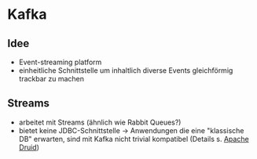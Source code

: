 # Kafka

## Idee
- Event-streaming platform
- einheitliche Schnittstelle um inhaltlich diverse Events gleichförmig trackbar zu machen

## Streams
- arbeitet mit Streams (ähnlich wie Rabbit Queues?)
- bietet keine JDBC-Schnittstelle -> Anwendungen die eine "klassische DB" erwarten, sind mit Kafka nicht trivial kompatibel (Details s. [Apache Druid](apache-druid.md))
